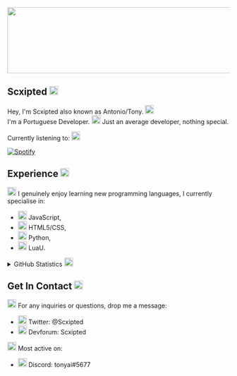 <img height="150" width="550" src="https://data.whicdn.com/images/302038322/original.gif" />
 
## Scxipted <img height="20" width="20" src="https://emoji.gg/assets/emoji/6989_cat_smile.png" />
 
Hey, I'm Scxipted also known as Antonio/Tony. <img height="20" width="20" src="https://emoji.gg/assets/emoji/2112_wave_animated.gif" />  
I'm a Portuguese Developer. <img height="20" width="20" src="https://emoji.gg/assets/emoji/2800_portugalparrot.gif" />
Just an average developer, nothing special.
  
Currently listening to: <img height="20" width="20" src="https://emoji.gg/assets/emoji/SpotifyLogo.png" /> 
 
[![Spotify](https://scxipted.vercel.app/api/spotify)](https://open.spotify.com/user/scxipted)
 
## Experience <img height="20" width="20" src="https://emoji.gg/assets/emoji/1169_ablobwobwork.gif" />
 
<img height="20" width="20" src="https://emoji.gg/assets/emoji/9128_GS_arrow.png" /> I genuinely enjoy learning new programming languages, I currently specialise in:
 
- <img height="20" width="20" src="https://cdn.jsdelivr.net/npm/simple-icons@v4/icons/javascript.svg" /> JavaScript,
- <img height="20" width="20" src="https://cdn.jsdelivr.net/npm/simple-icons@v4/icons/html5.svg" /> HTML5/CSS,
- <img height="20" width="20" src="https://cdn.jsdelivr.net/npm/simple-icons@v4/icons/python.svg" /> Python, 
- <img height="20" width="20" src="https://cdn.jsdelivr.net/npm/simple-icons@v4/icons/lua.svg" /> LuaU.
 
 <details>
 <summary>
  GitHub Statistics <img height="20" width="20" src="https://emoji.gg/assets/emoji/7130_kscrown.gif" />
 </summary>
 
[![Top Programming Languages](https://github-readme-stats.vercel.app/api/top-langs/?username=anuraghazra&layout=compact)](https://github.com/Scxipted)
---
[![Github Statistics](https://github-readme-stats.vercel.app/api?username=Scxipted)](https://github.com/Scxipted)
</details>

## Get In Contact <img height="20" width="20" src="https://emoji.gg/assets/emoji/8200_happytalkingonthephone.png" /> 
 
<img height="20" width="20" src="https://emoji.gg/assets/emoji/9128_GS_arrow.png" /> For any inquiries or questions, drop me a message:
 
- <img height="20" width="20" src="https://emoji.gg/assets/emoji/9463_twitter_squircle_icon.png" /> Twitter: @Scxipted
- <img height="20" width="20" src="https://emoji.gg/assets/emoji/1821_roblox_squircle_icon.png" /> Devforum: Scxipted

<img height="20" width="20" src="https://emoji.gg/assets/emoji/9128_GS_arrow.png" /> Most active on:

- <img height="20" width="20" src="https://emoji.gg/assets/emoji/2232_Cowboy132.gif" />   Discord: tonyai#5677
